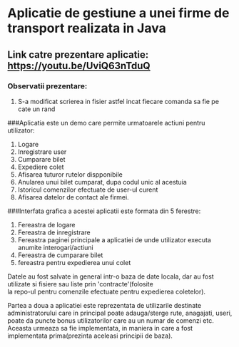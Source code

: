 # Aplicatie de gestiune a unei firme de transport realizata in Java
 
## Link catre prezentare aplicatie: https://youtu.be/UviQ63nTduQ
   ### Observatii prezentare: 
   1. S-a modificat scrierea in fisier astfel incat fiecare comanda sa fie pe cate un rand
  
   ###Aplicatia este un demo care permite urmatoarele actiuni pentru utilizator:
   1. Logare
   2. Inregistrare user
   3. Cumparare bilet
   4. Expediere colet
   5. Afisarea tuturor rutelor dispponibile
   6. Anularea unui bilet cumparat, dupa codul unic al acestuia
   7. Istoricul comenzilor efectuate de user-ul curent
   8. Afisarea datelor de contact ale firmei.
   
   ###Interfata grafica a acestei aplicatii este formata din 5 ferestre:
   1. Fereastra de logare
   2. Fereastra de inregistrare
   3. Fereastra paginei principale a aplicatiei de unde utilizator executa anumite interogari/actiuni
   4. Fereastra de cumparare bilet
   5. fereastra pentru expedierea unui colet
   
  Datele au fost salvate in general intr-o baza de date locala, dar au fost utilizate si fisiere sau liste prin 'contracte'(folosite   
la repo-ul pentru comenzile efectuate pentru expedierea coletelor).
    
   
   Partea a doua a aplicatiei este reprezentata de utilizarile destinate administratorului care in 
 principal poate adauga/sterge rute, anagajati, useri, poate da puncte bonus utilizatorilor care au 
 un numar de comenzi etc. Aceasta urmeaza sa fie implementata, in maniera in care a fost implementata 
 prima(prezinta aceleasi principii de baza).

